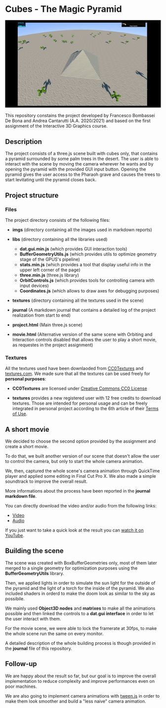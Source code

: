 # Cubes - The Magic Pyramid

![Demonstration](imgs/demo-to-gif.gif)

This repository constains the project developed by Francesco Bombassei De Bona and Andrea Cantarutti (A.A. 2020/2021) and based on the first assignment of the Interactive 3D Graphics course. 

## Description

The project consists of a three.js scene built with cubes only, that contains a pyramid surrounded by some palm trees in the desert. 
The user is able to interact with the scene by moving the camera wherever he wants and by opening the pyramid with the provided GUI input button. 
Opening the pyramid gives the user access to the Pharaoh grave and causes the trees to start levitating until the pyramid closes back. 

## Project structure

### Files
The project directory consists of the following files: 

* **imgs** (directory containing all the images used in markdown reports)

* **libs** (directory containing all the libraries used)
    - **dat.gui.min.js** (which provides GUI interaction tools)
    - **BufferGeometryUtils.js** (which provides utils to optimize geometry stage of the GPUS's pipeline)
    - **stats.min.js** (which provides a tool that display useful info in the upper left corner of the page)
    - **three.min.js** (three.js library)
    - **OrbitControls.js** (which provides tools for controlling camera with input devices)
    - **Coordinates.js** (which allows to draw axes for debugging purposes)

* **textures** (directory containing all the textures used in the scene)

* **journal** (A markdown journal that contains a detailed log of the project realization from start to end)

* **project.html** (Main three.js scene)

* **movie.html** (Alternative version of the same scene with Orbiting and Interaction controls disabled that allows the user to play a short movie, as requestes in the project assignment)

### Textures
All the textures used have been downlaoded from [CC0Textures](https://cc0textures.com/) and [textures.com](http://www.textures.com/).
We made sure that all the textures can be used freely for **personal purposes**:

* **CC0Textures** are licensed under [Creative Commons CC0 License](https://creativecommons.org/publicdomain/zero/1.0/deed.it)

* **textures** provides a new registered user with 12 free credits to download textures. Those are intended for personal usage and can be freely integrated in personal project according to the 6th article of their [Terms of Use](https://www.textures.com/terms-of-use.html).

## A short movie

We decided to choose the second option provided by the assignment and create a short movie. 

To do that, we built another version of our scene that doesn't allow the user to control the camera, but only to start the whole camera animation. 

We, then, captured the whole scene's camera animation through QuickTime player and applied some editing in Final Cut Pro X. We also made a simple soundtrack to improve the overall result. 

More informations about the process have been reported in the **journal markdown file**. 

You can directly download the video and/or audio from the following links:
* [Video](https://cantarutti-bombassei-3dgraphics.s3-eu-west-1.amazonaws.com/video.mov)
* [Audio](https://cantarutti-bombassei-3dgraphics.s3-eu-west-1.amazonaws.com/interactive.wav)

If you just want to take a quick look at the result you can <a href="https://youtu.be/NO5eCB_IUVA" target="_blank">watch it on YouTube</a>.


## Building the scene

The scene was created with BoxBufferGeometries only, most of them later merged to a single geometry for optimization purposes using the **BufferGeometryUtils** library. 

Then, we applied lights in order to simulate the sun light for the outside of the pyramid and the light of a torch for the inside of the pyramid. We also included shaders in orderd to make the doom look as similar to the sky as possibile.

We mainly used **Object3D nodes** and **matrixes** to make all the animations possible and then linked the controls to a **dat.gui interface** in order to let the user interact with them. 

For the movie scene, we were able to lock the framerate at 30fps, to make the whole scene run the same on every monitor.

A detailed description of the whole building process is though provided in the **journal** file of this repository. 


## Follow-up

We are happy about the result so far, but our goal is to improve the overall implementation to reduce complexity and improve performances even on poor machines.

We are also going to implement camera animations with [tween.js](https://github.com/tweenjs/tween.js/) in order to make them look smoother and build a "less naive" camera animation.
